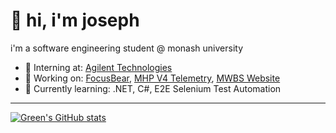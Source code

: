 # 👋 hi, i'm joseph

i'm a software engineering student @ monash university

- 💼 Interning at: [Agilent Technologies](https://www.agilent.com)
- 🔭 Working on: [FocusBear](https://www.focusbear.io/), [MHP V4 Telemetry](https://github.com/monash-human-power/data-acquisition-system), [MWBS Website](https://mwbs.store)
- 🌱 Currently learning: .NET, C#, E2E Selenium Test Automation

----

[![Green's GitHub stats](https://github-readme-stats.vercel.app/api?username=lim-joseph&theme=apprentice&show_icons=true)](https://github.com/anuraghazra/github-readme-stats)

<!---
lim-joseph/lim-joseph is a ✨ special ✨ repository because its `README.md` (this file) appears on your GitHub profile.
You can click the Preview link to take a look at your changes.
--->
